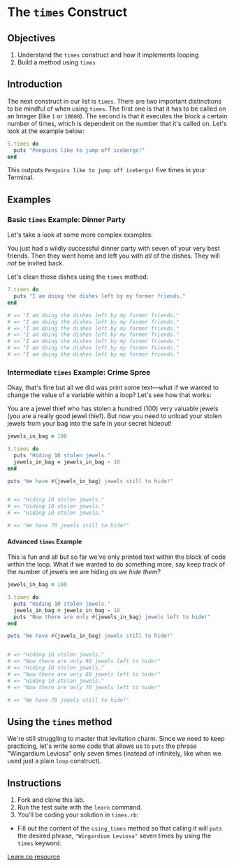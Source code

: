 # The `times` Construct

## Objectives

1. Understand the `times` construct and how it implements looping
2. Build a method using `times`

## Introduction

The next construct in our list is `times`. There are two important distinctions to be mindful of when using `times`. The first one is that it has to be called on an Integer (like `1` or `10000`). The second is that it executes the block a certain number of times, which is dependent on the number that it's called on. Let's look at the example below:

```ruby
5.times do
  puts "Penguins like to jump off icebergs!"
end
```

This outputs `Penguins like to jump off icebergs!` five times in your Terminal.

## Examples

### Basic `times` Example: Dinner Party

Let's take a look at some more complex examples: 

You just had a wildly successful dinner party with seven of your very best friends. Then they went home and left you with *all* of the dishes. They will *not* be invited back. 

Let's clean those dishes using the `times` method:

```ruby
7.times do 
  puts "I am doing the dishes left by my former friends."
end

# => "I am doing the dishes left by my former friends."
# => "I am doing the dishes left by my former friends."
# => "I am doing the dishes left by my former friends."
# => "I am doing the dishes left by my former friends."
# => "I am doing the dishes left by my former friends."
# => "I am doing the dishes left by my former friends."
# => "I am doing the dishes left by my former friends."
```

### Intermediate `times` Example: Crime Spree

Okay, that's fine but all we did was print some text––what if we wanted to change the value of a variable within a loop? Let's see how that works: 

You are a jewel thief who has stolen a hundred (100) very valuable jewels (you are a really good jewel thief). But now you need to unload your stolen jewels from your bag into the safe in your secret hideout!  

```ruby
jewels_in_bag = 100

3.times do 
  puts "Hiding 10 stolen jewels."
  jewels_in_bag = jewels_in_bag - 10
end

puts "We have #{jewels_in_bag} jewels still to hide!"


# => "Hiding 10 stolen jewels."
# => "Hiding 10 stolen jewels."
# => "Hiding 10 stolen jewels."

# => "We have 70 jewels still to hide!"
```

#### Advanced `times` Example

This is fun and all but so far we've only printed text within the block of code within the loop. What if we wanted to do something more, say keep track of the number of jewels we are hiding *as we hide them*? 

```ruby
jewels_in_bag = 100

3.times do 
  puts "Hiding 10 stolen jewels."
  jewels_in_bag = jewels_in_bag - 10
  puts "Now there are only #{jewels_in_bag} jewels left to hide!"
end

puts "We have #{jewels_in_bag} jewels still to hide!"


# => "Hiding 10 stolen jewels."
# => "Now there are only 90 jewels left to hide!"
# => "Hiding 10 stolen jewels."
# => "Now there are only 80 jewels left to hide!"
# => "Hiding 10 stolen jewels."
# => "Now there are only 70 jewels left to hide!"

# => "We have 70 jewels still to hide!"
```

## Using the `times` method

We're still struggling to master that levitation charm. Since we need to keep practicing, let's write some code that allows us to `puts` the phrase "Wingardium Leviosa" only seven times (instead of infinitely, like when we used just a plain `loop` construct).

## Instructions

1. Fork and clone this lab.
2. Run the test suite with the `learn` command. 
3. You'll be coding your solution in `times.rb`: 

  * Fill out the content of the `using_times` method so that calling it will `puts` the desired phrase, `"Wingardium Leviosa"` seven times by using the `times` keyword.  

<a href='https://learn.co/lessons/looping-times' data-visibility='hidden'>Learn.co resource</a>

